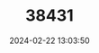 ---
title: "38431"
category: "Bactris pickelii"
draft: false
date: 2024-02-22 13:03:50
languages:
  Portuguese: ["Coquinho", "Tucum-mirim"]
---